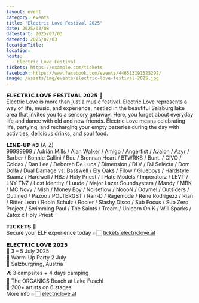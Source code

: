 ```yaml
---
layout: event
category: events
title: "Electric Love Festival 2025"
date: 2025/03/08
datestart: 2025/07/03
dateend: 2025/07/03
locationTitle:
location:
hosts:
  - Electric Love Festival
tickets: https://example.com/tickets
facebook: https://www.facebook.com/events/446513191525292/
image: /assets/img/events/electric-love-festival-2025.jpg
---
```


𝗘𝗟𝗘𝗖𝗧𝗥𝗜𝗖 𝗟𝗢𝗩𝗘 𝗙𝗘𝗦𝗧𝗜𝗩𝗔𝗟 𝟮𝟬𝟮𝟱 🩷  
Electric Love is more than just a music festival. Electric Love represents a way of life, music, and experience, nestled in the beautiful Salzburg lake area that invites you to a sensory getaway. Here, you forget about everyday life and dance with old and new friends. Electric Love means celebrating life, partying, and recharging your empty batteries during the day with activities, delicious drinks, and soul food.

𝗟𝗜𝗡𝗘-𝗨𝗣 #𝟯 (A-Z)  
99999999 / Adrián Mills / Alan Walker / Amigo / Angerfist / Avaion / Azyr / Barber / Bonnie Callini / Bou / Brennan Heart / BTWRKS / Bunt. / CIVO / Coldax / Dan Lee / Deborah De Luca / Dimension / DLV / DJ Selecta / Dom Dolla / Dual Damage vs. Basswell / Ely Oaks / Filow / Glueboys / Hardstyle Buamz / Hardwell / HBz / Holy Priest / I Hate Models / Imperatorz / LEVT / LNY TNZ / Lost Identity / Luude / Major Lazer Soundsystem / Mandy / MBK / MC Novy / Mish / Money Boy / Noiseflow / NoooN / Odymel / Outsiders / Outlined / Pazoo / POLTERGST / Ran-D / Ragemode / Rene Rodrigezz / Rian / Ritter Lean / Robin Schulz / Rooler / Slashy Disco / Sub Focus / Sub Zero Project / Swimming Paul / The Saints / Tream / Unicorn On K / Will Sparks / Zatox x Holy Priest

𝗧𝗜𝗖𝗞𝗘𝗧𝗦 🎫  
Secure your ELF experience today 👉🏻 [tickets.electriclove.at](https://l.facebook.com/l.php?u=http%3A%2F%2Ftickets.electriclove.at%2F%3Ffbclid%3DIwZXh0bgNhZW0CMTAAAR2XESLks0x0GyPKShrHdXOw5BX47GNII8PNiGvdZTdWxlcLjzP9JtqZdDc_aem_HWLS-O5D3zZdZEEPn_b0hw&h=AT3KdAwqbwgrzVQWVjzqbGGybfVYsG0Kfqh_1BKKZYVh91gjxeyhRDBjsKEg0okSSln42DoyoVFoc3ujX8UA6hga8_K3Ny7pPimHHyqOBCYujWXXAhgdeNbVfEFd8hEZ-Qh1Nrm9-NTWYkTPbc5Azp0&__tn__=q&c[0]=AT2_y3zNbTIqMif6TToHptgSraHGJqI3C_htPIwPSJnD1PfTCpd0cZ52PTvgZBITbeBQ8JhNCQrJpTtPPP3QcK1242WUj1iVX8QGaKQsdyCOWNCujaa2yYd2P2W1k4rAGOU-XIc7--pmXgLwoyzqK8KAgigqQBwrCKqj9g)

𝗘𝗟𝗘𝗖𝗧𝗥𝗜𝗖 𝗟𝗢𝗩𝗘 𝟮𝟬𝟮𝟱  
📆 3 – 5 July 2025  
🕺 Warm-Up Party 2 July  
📍 Salzburgring, Austria  
⛺️ 3 campsites + 4 days camping  
🐳 The ORGANICS Beach at Lake Fuschl  
🎵 200+ artists on 6 stages  
More info 👉🏻 [electriclove.at](https://l.facebook.com/l.php?u=http%3A%2F%2Felectriclove.at%2F%3Ffbclid%3DIwZXh0bgNhZW0CMTAAAR0rFj5l70_K0a38630_wUY68_EZEeynyacoAYjMRCDQXAyAV28k5vrfLw8_aem_xxJiKvzWVvZsFFwCbprY-w&h=AT3dF2DsIiiGPNs6c0q4mVSIvNMCtiuIg8n82HXjHN2hTuABNWypmQXkZYWQPqwbIR3VzkMtb3bQdBXmXDDCoShmBtGOwxEzpbocdefX5zhwFOmuDcKCfPYgW3YMyKtyBLAIRzogb1Wk6z9E1xX0LYY&__tn__=q&c[0]=AT2_y3zNbTIqMif6TToHptgSraHGJqI3C_htPIwPSJnD1PfTCpd0cZ52PTvgZBITbeBQ8JhNCQrJpTtPPP3QcK1242WUj1iVX8QGaKQsdyCOWNCujaa2yYd2P2W1k4rAGOU-XIc7--pmXgLwoyzqK8KAgigqQBwrCKqj9g)
